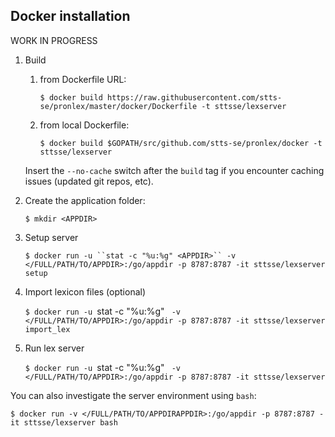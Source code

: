 ## Docker installation

WORK IN PROGRESS

1. Build

    1. from Dockerfile URL:

        `$ docker build https://raw.githubusercontent.com/stts-se/pronlex/master/docker/Dockerfile -t sttsse/lexserver`   

    2. from local Dockerfile:

        `$ docker build $GOPATH/src/github.com/stts-se/pronlex/docker -t sttsse/lexserver`

    Insert the `--no-cache` switch after the `build` tag if you encounter caching issues (updated git repos, etc).


2. Create the application folder:

   `$ mkdir <APPDIR>`


3. Setup server

   `$ docker run -u ``stat -c "%u:%g" <APPDIR>`` -v </FULL/PATH/TO/APPDIR>:/go/appdir -p 8787:8787 -it sttsse/lexserver setup`


4. Import lexicon files (optional)

   `$ docker run -u `stat -c "%u:%g" <APPDIR>` -v </FULL/PATH/TO/APPDIR>:/go/appdir -p 8787:8787 -it sttsse/lexserver import_lex`


5. Run lex server

   `$ docker run -u `stat -c "%u:%g" <APPDIR>` -v </FULL/PATH/TO/APPDIR>:/go/appdir -p 8787:8787 -it sttsse/lexserver`



You can also investigate the server environment using `bash`:

`$ docker run -v </FULL/PATH/TO/APPDIRAPPDIR>:/go/appdir -p 8787:8787 -it sttsse/lexserver bash`

